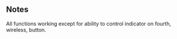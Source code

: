 <!-- Notes BEGIN: You can edit here. Add "## Notes" headline if not already present. -->
## Notes
All functions working except for ability to control indicator on fourth, wireless, button.
<!-- Notes END: Do not edit below this line -->
